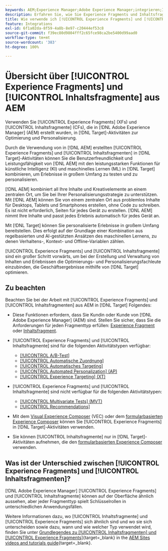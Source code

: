 ```yaml
---
keywords: AEM;Experience Manager;Adobe Experience Manager;integrieren;Integration;Experience Fragments;Inhaltsfragmente
description: Erfahren Sie, wie Sie Experience Fragments und Inhaltsfragmente aus  [!DNL Adobe Experience Manager]  in  [!DNL Adobe Target] -Aktivitäten verwenden.
title: Wie verwende ich [!UICONTROL Experience Fragments] und [!UICONTROL Inhaltsfragmente] aus  [!DNL Adobe Experience Manager] (AEM)?
feature: Integrations
exl-id: 6f1a02da-8f59-4a8b-8e97-c20444ef53c8
source-git-commit: f39ec80d9804fff2c65fce98ca2be5400d99aad0
workflow-type: tm+mt
source-wordcount: '383'
ht-degree: 100%

---
```


# Übersicht über [!UICONTROL Experience Fragments] und [!UICONTROL Inhaltsfragmente] aus AEM

Verwenden Sie [!UICONTROL Experience Fragments] (XFs) und [!UICONTROL Inhaltsfragmente] (CFs), die in [!DNL Adobe Experience Manager] (AEM) erstellt wurden, in [!DNL Target]-Aktivitäten zur Optimierung und Personalisierung.

Durch die Verwendung von in [!DNL AEM] erstellten [!UICONTROL Experience Fragments] und [!UICONTROL Inhaltsfragmenten] in [!DNL Target]-Aktivitäten können Sie die Benutzerfreundlichkeit und Leistungsfähigkeit von [!DNL AEM] mit den leistungsstarken Funktionen für künstliche Intelligenz (KI) und maschinelles Lernen (ML) in [!DNL Target] kombinieren, um Erlebnisse in großem Umfang zu testen und zu personalisieren.

[!DNL AEM] kombiniert all Ihre Inhalte und Kreativelemente an einem zentralen Ort, um Sie bei Ihrer Personalisierungsstrategie zu unterstützen. Mit [!DNL AEM] können Sie von einem zentralen Ort aus problemlos Inhalte für Desktops, Tablets und Smartphones erstellen, ohne Code zu schreiben. Es ist nicht erforderlich, Seiten für jedes Gerät zu erstellen. [!DNL AEM] nimmt Ihre Inhalte und passt jedes Erlebnis automatisch für jedes Gerät an.

Mit [!DNL Target] können Sie personalisierte Erlebnisse in großem Umfang bereitstellen. Dies erfolgt auf der Grundlage einer Kombination aus regelbasierten und AI-gestützten Ansätzen des maschinellen Lernens, zu denen Verhaltens-, Kontext- und Offline-Variablen zählen. 

[!UICONTROL Experience Fragments] und [!UICONTROL Inhaltsfragmente] sind ein großer Schritt vorwärts, um bei der Erstellung und Verwaltung von Inhalten und Erlebnissen die Optimierungs- und Personalisierungsfachleute einzubinden, die Geschäftsergebnisse mithilfe von [!DNL Target] optimieren.

## Zu beachten

Beachten Sie bei der Arbeit mit [!UICONTROL Experience Fragments] und [!UICONTROL Inhaltsfragmenten] aus AEM in [!DNL Target] Folgendes:
* Diese Funktionen erfordern, dass Sie Kundin oder Kunde von [!DNL Adobe Experience Manager] (AEM) sind. Stellen Sie sicher, dass Sie die Anforderungen für jeden Fragmenttyp erfüllen: [Experience Fragment](/help/main/c-integrating-target-with-mac/aem/experience-fragments-aem.md#requirements) oder [Inhaltsfragment](/help/main/c-integrating-target-with-mac/aem/content-fragments-aem.md#requirements).
* [!UICONTROL Experience Fragments] und [!UICONTROL Inhaltsfragmente] sind für die folgenden Aktivitätstypen verfügbar:

   * [[!UICONTROL A/B-Test]](/help/main/c-activities/t-test-ab/test-ab.md)
   * [[!UICONTROL Automatische Zuordnung]](/help/main/c-activities/automated-traffic-allocation/automated-traffic-allocation.md)
   * [[!UICONTROL Automatisches Targeting]](/help/main/c-activities/auto-target/auto-target-to-optimize.md)
   * [[!UICONTROL Automated Personalization] (AP)](/help/main/c-activities/t-automated-personalization/automated-personalization.md)
   * [[!UICONTROL Experience Targeting] (XT)](/help/main/c-activities/t-experience-target/experience-target.md)

* [!UICONTROL Experience Fragments] und [!UICONTROL Inhaltsfragmente] sind nicht verfügbar für die folgenden Aktivitätstypen:

   * [[!UICONTROL Multivariate Tests] (MVT)](/help/main/c-activities/c-multivariate-testing/multivariate-testing.md)
   * [[!UICONTROL Recommendations]](/help/main/c-recommendations/recommendations.md)

* Mit dem [Visual Experience Composer](/help/main/c-experiences/c-visual-experience-composer/visual-experience-composer.md) (VEC) oder dem [formularbasierten Experience Composer](/help/main/c-experiences/form-experience-composer.md) können Sie [!UICONTROL Experience Fragments] in [!DNL Target]-Aktivitäten verwenden.
* Sie können [!UICONTROL Inhaltsfragmente] nur in [!DNL Target]-Aktivitäten aufnehmen, die den [formularbasierten Experience Composer](/help/main/c-experiences/form-experience-composer.md) verwenden.

## Was ist der Unterschied zwischen [!UICONTROL Experience Fragments] und [!UICONTROL Inhaltsfragmenten]?

[!DNL Adobe Experience Manager] [!UICONTROL Experience Fragments] und [!UICONTROL Inhaltsfragmente] können auf der Oberfläche ähnlich aussehen, aber jeder Fragmenttyp spielt Schlüsselrollen in unterschiedlichen Anwendungsfällen.

Weitere Informationen dazu, wo [!UICONTROL Inhaltsfragmente] und [!UICONTROL Experience Fragments] sich ähnlich sind und wo sie sich unterscheiden sowie dazu, wann und wie welcher Typ verwendet wird, finden Sie unter [Grundlegendes zu [!UICONTROL Inhaltsfragmenten] und [!UICONTROL Experience Fragments]](https://experienceleague.adobe.com/docs/experience-manager-learn/sites/content-fragments/understand-content-fragments-and-experience-fragments.html?lang=de){target=_blank} in the [AEM Sites videos and tutorials guide](https://experienceleague.adobe.com/docs/experience-manager-learn/sites/overview.html?lang=de){target=_blank}.
